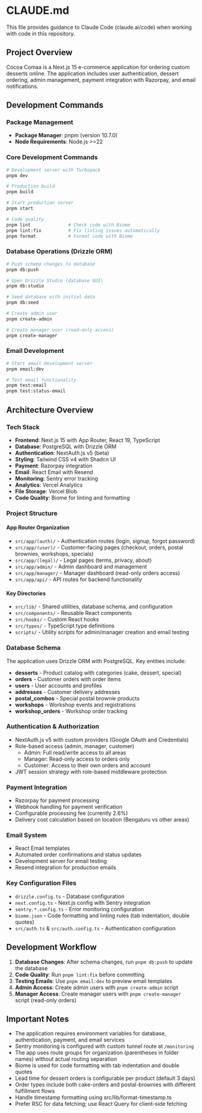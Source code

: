 # CLAUDE.md

This file provides guidance to Claude Code (claude.ai/code) when working with code in this repository.

## Project Overview

Cocoa Comaa is a Next.js 15 e-commerce application for ordering custom desserts online. The application includes user authentication, dessert ordering, admin management, payment integration with Razorpay, and email notifications.

## Development Commands

### Package Management

- **Package Manager**: pnpm (version 10.7.0)
- **Node Requirements**: Node.js >=22

### Core Development Commands

```bash
# Development server with Turbopack
pnpm dev

# Production build
pnpm build

# Start production server
pnpm start

# Code quality
pnpm lint              # Check code with Biome
pnpm lint:fix          # Fix linting issues automatically
pnpm format            # Format code with Biome
```

### Database Operations (Drizzle ORM)

```bash
# Push schema changes to database
pnpm db:push

# Open Drizzle Studio (database GUI)
pnpm db:studio

# Seed database with initial data
pnpm db:seed

# Create admin user
pnpm create-admin

# Create manager user (read-only access)
pnpm create-manager
```

### Email Development

```bash
# Start email development server
pnpm email:dev

# Test email functionality
pnpm test:email
pnpm test:status-email
```

## Architecture Overview

### Tech Stack

- **Frontend**: Next.js 15 with App Router, React 19, TypeScript
- **Database**: PostgreSQL with Drizzle ORM
- **Authentication**: NextAuth.js v5 (beta)
- **Styling**: Tailwind CSS v4 with Shadcn UI
- **Payment**: Razorpay integration
- **Email**: React Email with Resend
- **Monitoring**: Sentry error tracking
- **Analytics**: Vercel Analytics
- **File Storage**: Vercel Blob
- **Code Quality**: Biome for linting and formatting

### Project Structure

#### App Router Organization

- `src/app/(auth)/` - Authentication routes (login, signup, forgot password)
- `src/app/(user)/` - Customer-facing pages (checkout, orders, postal brownies, workshops, specials)
- `src/app/(legal)/` - Legal pages (terms, privacy, about)
- `src/app/admin/` - Admin dashboard and management
- `src/app/manager/` - Manager dashboard (read-only orders access)
- `src/app/api/` - API routes for backend functionality

#### Key Directories

- `src/lib/` - Shared utilities, database schema, and configuration
- `src/components/` - Reusable React components
- `src/hooks/` - Custom React hooks
- `src/types/` - TypeScript type definitions
- `scripts/` - Utility scripts for admin/manager creation and email testing

### Database Schema

The application uses Drizzle ORM with PostgreSQL. Key entities include:

- **desserts** - Product catalog with categories (cake, dessert, special)
- **orders** - Customer orders with order items
- **users** - User accounts and profiles
- **addresses** - Customer delivery addresses
- **postal_combos** - Special postal brownie products
- **workshops** - Workshop events and registrations
- **workshop_orders** - Workshop order tracking

### Authentication & Authorization

- NextAuth.js v5 with custom providers (Google OAuth and Credentials)
- Role-based access (admin, manager, customer)
  - Admin: Full read/write access to all areas
  - Manager: Read-only access to orders only
  - Customer: Access to their own orders and account
- JWT session strategy with role-based middleware protection

### Payment Integration

- Razorpay for payment processing
- Webhook handling for payment verification
- Configurable processing fee (currently 2.6%)
- Delivery cost calculation based on location (Bengaluru vs other areas)

### Email System

- React Email templates
- Automated order confirmations and status updates
- Development server for email testing
- Resend integration for production emails

### Key Configuration Files

- `drizzle.config.ts` - Database configuration
- `next.config.ts` - Next.js config with Sentry integration
- `sentry.*.config.ts` - Error monitoring configuration
- `biome.json` - Code formatting and linting rules (tab indentation, double quotes)
- `src/auth.ts` & `src/auth.config.ts` - Authentication configuration

## Development Workflow

1. **Database Changes**: After schema changes, run `pnpm db:push` to update the database
2. **Code Quality**: Run `pnpm lint:fix` before committing
3. **Testing Emails**: Use `pnpm email:dev` to preview email templates
4. **Admin Access**: Create admin users with `pnpm create-admin` script
5. **Manager Access**: Create manager users with `pnpm create-manager` script (read-only orders)

## Important Notes

- The application requires environment variables for database, authentication, payment, and email services
- Sentry monitoring is configured with custom tunnel route at `/monitoring`
- The app uses route groups for organization (parentheses in folder names) without actual routing separation
- Biome is used for code formatting with tab indentation and double quotes
- Lead time for dessert orders is configurable per product (default 3 days)
- Order types include both cake-orders and postal-brownies with different fulfillment flows
- Handle timestamp formatting using src/lib/format-timestamp.ts
- Prefer RSC for data fetching; use React Query for client-side fetching
